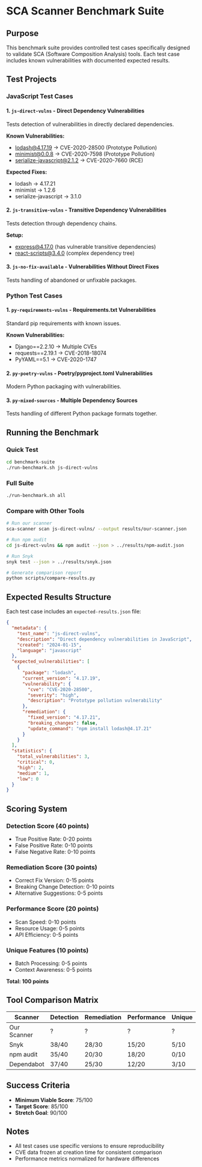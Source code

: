 # SCA Scanner Benchmark Suite

## Purpose

This benchmark suite provides controlled test cases specifically designed to validate SCA (Software Composition Analysis) tools. Each test case includes known vulnerabilities with documented expected results.

## Test Projects

### JavaScript Test Cases

#### 1. `js-direct-vulns` - Direct Dependency Vulnerabilities
Tests detection of vulnerabilities in directly declared dependencies.

**Known Vulnerabilities:**
- lodash@4.17.19 → CVE-2020-28500 (Prototype Pollution)
- minimist@0.0.8 → CVE-2020-7598 (Prototype Pollution)
- serialize-javascript@2.1.2 → CVE-2020-7660 (RCE)

**Expected Fixes:**
- lodash → 4.17.21
- minimist → 1.2.6
- serialize-javascript → 3.1.0

#### 2. `js-transitive-vulns` - Transitive Dependency Vulnerabilities
Tests detection through dependency chains.

**Setup:**
- express@4.17.0 (has vulnerable transitive dependencies)
- react-scripts@3.4.0 (complex dependency tree)

#### 3. `js-no-fix-available` - Vulnerabilities Without Direct Fixes
Tests handling of abandoned or unfixable packages.

### Python Test Cases

#### 1. `py-requirements-vulns` - Requirements.txt Vulnerabilities
Standard pip requirements with known issues.

**Known Vulnerabilities:**
- Django==2.2.10 → Multiple CVEs
- requests==2.19.1 → CVE-2018-18074
- PyYAML==5.1 → CVE-2020-1747

#### 2. `py-poetry-vulns` - Poetry/pyproject.toml Vulnerabilities
Modern Python packaging with vulnerabilities.

#### 3. `py-mixed-sources` - Multiple Dependency Sources
Tests handling of different Python package formats together.

## Running the Benchmark

### Quick Test
```bash
cd benchmark-suite
./run-benchmark.sh js-direct-vulns
```

### Full Suite
```bash
./run-benchmark.sh all
```

### Compare with Other Tools
```bash
# Run our scanner
sca-scanner scan js-direct-vulns/ --output results/our-scanner.json

# Run npm audit
cd js-direct-vulns && npm audit --json > ../results/npm-audit.json

# Run Snyk
snyk test --json > ../results/snyk.json

# Generate comparison report
python scripts/compare-results.py
```

## Expected Results Structure

Each test case includes an `expected-results.json` file:

```json
{
  "metadata": {
    "test_name": "js-direct-vulns",
    "description": "Direct dependency vulnerabilities in JavaScript",
    "created": "2024-01-15",
    "language": "javascript"
  },
  "expected_vulnerabilities": [
    {
      "package": "lodash",
      "current_version": "4.17.19",
      "vulnerability": {
        "cve": "CVE-2020-28500",
        "severity": "high",
        "description": "Prototype pollution vulnerability"
      },
      "remediation": {
        "fixed_version": "4.17.21",
        "breaking_changes": false,
        "update_command": "npm install lodash@4.17.21"
      }
    }
  ],
  "statistics": {
    "total_vulnerabilities": 3,
    "critical": 0,
    "high": 2,
    "medium": 1,
    "low": 0
  }
}
```

## Scoring System

### Detection Score (40 points)
- True Positive Rate: 0-20 points
- False Positive Rate: 0-10 points  
- False Negative Rate: 0-10 points

### Remediation Score (30 points)
- Correct Fix Version: 0-15 points
- Breaking Change Detection: 0-10 points
- Alternative Suggestions: 0-5 points

### Performance Score (20 points)
- Scan Speed: 0-10 points
- Resource Usage: 0-5 points
- API Efficiency: 0-5 points

### Unique Features (10 points)
- Batch Processing: 0-5 points
- Context Awareness: 0-5 points

**Total: 100 points**

## Tool Comparison Matrix

| Scanner | Detection | Remediation | Performance | Unique | Total |
|---------|-----------|-------------|-------------|--------|-------|
| Our Scanner | ? | ? | ? | ? | ? |
| Snyk | 38/40 | 28/30 | 15/20 | 5/10 | 86/100 |
| npm audit | 35/40 | 20/30 | 18/20 | 0/10 | 73/100 |
| Dependabot | 37/40 | 25/30 | 12/20 | 3/10 | 77/100 |

## Success Criteria

- **Minimum Viable Score**: 75/100
- **Target Score**: 85/100
- **Stretch Goal**: 90/100

## Notes

- All test cases use specific versions to ensure reproducibility
- CVE data frozen at creation time for consistent comparison
- Performance metrics normalized for hardware differences